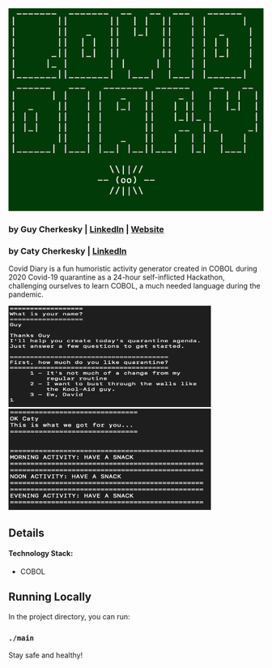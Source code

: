 
<img src="https://raw.githubusercontent.com/cherkesky/covidiaries/master/assets/covid-diary.png" height="400" width="600">

### by Guy Cherkesky | [LinkedIn](http://linkedin.com/in/cherkesky) | [Website](http://cherkesky.com) 
### by Caty Cherkesky | [LinkedIn](https://www.linkedin.com/in/catycherkesky)


Covid Diary is a fun humoristic activity generator created in COBOL during 2020 Covid-19 quarantine as a 24-hour self-inflicted Hackathon, challenging ourselves to learn COBOL, a much needed language during the pandemic. 


<img src="https://github.com/cherkesky/covidiaries/blob/master/assets/ss1.png" height="200" width="400">
<img src="https://github.com/cherkesky/covidiaries/blob/master/assets/ss2.png" height="200" width="400">

## Details


#### Technology Stack: 
- COBOL

## Running Locally

In the project directory, you can run:
### `./main`

Stay safe and healthy!
